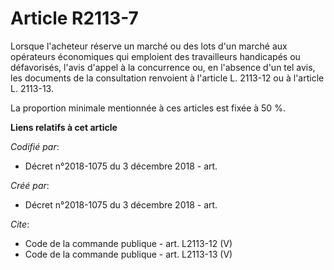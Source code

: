 # Article R2113-7

Lorsque l'acheteur réserve un marché ou des lots d'un marché aux opérateurs économiques qui emploient des travailleurs
handicapés ou défavorisés, l'avis d'appel à la concurrence ou, en l'absence d'un tel avis, les documents de la consultation
renvoient à l'article L. 2113-12 ou à l'article L. 2113-13. 

La proportion minimale mentionnée à ces articles est fixée à 50 %.

**Liens relatifs à cet article**

_Codifié par_:

  - Décret n°2018-1075 du 3 décembre 2018 - art.

_Créé par_:

  - Décret n°2018-1075 du 3 décembre 2018 - art.

_Cite_:

  - Code de la commande publique - art. L2113-12 (V)
  - Code de la commande publique - art. L2113-13 (V)
